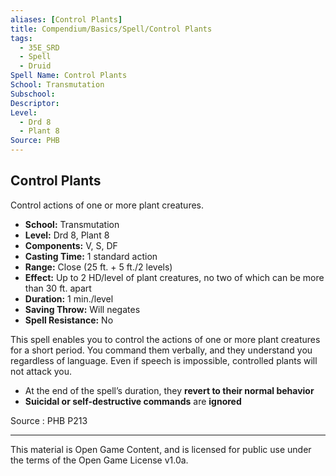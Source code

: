 ```yaml
---
aliases: [Control Plants]
title: Compendium/Basics/Spell/Control Plants
tags:
  - 35E_SRD
  - Spell
  - Druid
Spell Name: Control Plants
School: Transmutation
Subschool: 
Descriptor: 
Level:
  - Drd 8
  - Plant 8
Source: PHB
---
```


## Control Plants

Control actions of one or more plant creatures.

* **School:** Transmutation  
* **Level:** Drd 8, Plant 8  
* **Components:** V, S, DF  
* **Casting Time:** 1 standard action  
* **Range:** Close (25 ft. + 5 ft./2 levels)  
* **Effect:** Up to 2 HD/level of plant creatures, no two of which can be more than 30 ft. apart  
* **Duration:** 1 min./level  
* **Saving Throw:** Will negates  
* **Spell Resistance:** No

This spell enables you to control the actions of one or more plant creatures for a short period. You command them verbally, and they understand you regardless of language. Even if speech is impossible, controlled plants will not attack you.

- At the end of the spell’s duration, they **revert to their normal behavior**
- **Suicidal or self-destructive commands** are **ignored**

Source : PHB P213

---

This material is Open Game Content, and is licensed for public use under  
the terms of the Open Game License v1.0a.
